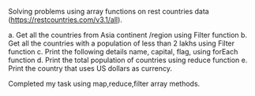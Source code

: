 Solving problems using array functions on rest countries data (https://restcountries.com/v3.1/all).

a. Get all the countries from Asia continent /region using Filter function
b. Get all the countries with a population of less than 2 lakhs using Filter function
c. Print the following details name, capital, flag, using forEach function
d. Print the total population of countries using reduce function
e. Print the country that uses US dollars as currency.

Completed my task using map,reduce,filter array methods.
